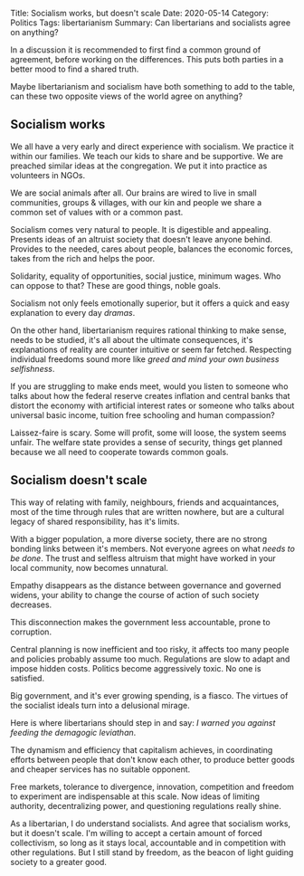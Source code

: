 Title: Socialism works, but doesn't scale
Date: 2020-05-14
Category: Politics
Tags: libertarianism
Summary: Can libertarians and socialists agree on anything?

In a discussion it is recommended to first find a common ground of agreement,
before working on the differences. This puts both parties in a better mood to
find a shared truth.

Maybe libertarianism and socialism have both something to add to the table, can
these two opposite views of the world agree on anything?


## Socialism works

We all have a very early and direct experience with socialism. We practice it
within our families. We teach our kids to share and be supportive. We are
preached similar ideas at the congregation. We put it into practice as
volunteers in NGOs.

We are social animals after all. Our brains are wired to live in small
communities, groups & villages, with our kin and people we share a common set
of values with or a common past.

Socialism comes very natural to people. It is digestible and appealing.
Presents ideas of an altruist society that doesn't leave anyone behind.
Provides to the needed, cares about people, balances the economic forces, takes
from the rich and helps the poor.

Solidarity, equality of opportunities, social justice, minimum wages. Who can
oppose to that? These are good things, noble goals.

Socialism not only feels emotionally superior, but it offers a quick and easy
explanation to every day *dramas*.

On the other hand, libertarianism requires rational thinking to make sense,
needs to be studied, it's all about the ultimate consequences, it's
explanations of reality are counter intuitive or seem far fetched. Respecting individual freedoms sound more like *greed and mind your own business
selfishness*.

If you are struggling to make ends meet, would you listen to someone who talks
about how the federal reserve creates inflation and central banks that distort the economy with artificial interest rates or someone who talks about universal basic
income, tuition free schooling and human compassion?

Laissez-faire is scary. Some will profit, some will loose, the system seems unfair. The welfare state provides a sense of security, things get planned because we all need to cooperate towards common goals.


## Socialism doesn't scale

This way of relating with family, neighbours, friends and acquaintances,
most of the time through rules that are written nowhere, but are a cultural
legacy of shared responsibility, has it's limits.

With a bigger population, a more diverse society, there are no strong bonding
links between it's members. Not everyone agrees on what *needs to be done*. The
trust and selfless altruism that might have worked in your local community, now
becomes unnatural.

Empathy disappears as the distance between governance and governed widens, your
ability to change the course of action of such society decreases.

This disconnection makes the government less accountable, prone to corruption.

Central planning is now inefficient and too risky, it affects too many people
and policies probably assume too much. Regulations are slow to adapt and impose
hidden costs. Politics become aggressively toxic. No one is satisfied.

Big government, and it's ever growing
spending, is a fiasco. The virtues
of the socialist ideals turn into a delusional mirage.

Here is where libertarians should step in and say: *I warned you against
feeding the demagogic leviathan*.

The dynamism and efficiency that capitalism achieves, in coordinating efforts between people that don't know each other, to produce better goods
and cheaper services has no suitable opponent.

Free markets, tolerance to divergence, innovation, competition and freedom to
experiment are indispensable at this scale. Now ideas of limiting authority,
decentralizing power, and questioning regulations really shine.

As a libertarian, I do understand socialists. And agree that socialism works,
but it doesn't scale. I'm willing to accept a certain amount of forced
collectivism, so long as it stays local, accountable and in competition with
other regulations. But I still stand by freedom, as the beacon of light guiding society to a greater good.
